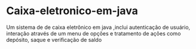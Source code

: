 # Caixa-eletronico-em-java
Um sistema de de caixa eletrônico em java ,inclui autenticação de usuário, interação através de um menu de opções e tratamento de ações como depósito, saque e verificação de saldo
